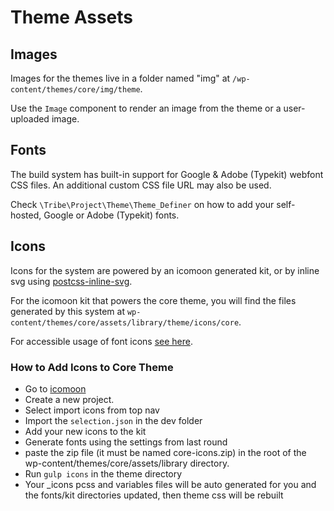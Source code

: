 # Theme Assets

## Images

Images for the themes live in a folder named "img" at `/wp-content/themes/core/img/theme`.
 
Use the `Image` component to render an image from the theme or a user-uploaded image.

## Fonts

The build system has built-in support for Google & Adobe (Typekit) webfont CSS files. An
additional custom CSS file URL may also be used.

Check `\Tribe\Project\Theme\Theme_Definer` on how to add your self-hosted,
Google or Adobe (Typekit) fonts.

## Icons

Icons for the system are powered by an icomoon generated kit, or by inline svg
using [postcss-inline-svg](https://github.com/TrySound/postcss-inline-svg).

For the icomoon kit that powers the core theme, you will find the files generated by this
system at `wp-content/themes/core/assets/library/theme/icons/core`.

For accessible usage of font icons [see here](http://fontawesome.io/accessibility/).

### How to Add Icons to Core Theme

* Go to [icomoon](https://icomoon.io/app/#/projects)
* Create a new project. 
* Select import icons from top nav
* Import the `selection.json` in the dev folder
* Add your new icons to the kit
* Generate fonts using the settings from last round
* paste the zip file (it must be named core-icons.zip) in the root of the wp-content/themes/core/assets/library directory.
* Run `gulp icons` in the theme directory
* Your _icons pcss and variables files will be auto generated for you and the fonts/kit directories updated, then theme css will be rebuilt

